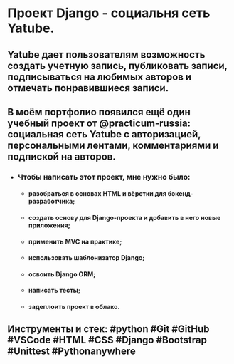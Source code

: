 #  Проект Django - социальня сеть Yatube.

## Yatube дает пользователям возможность создать учетную запись, публиковать записи, подписываться на любимых авторов и отмечать понравившиеся записи.

## В моём портфолио появился ещё один учебный проект от @practicum-russia: социальная сеть Yatube с авторизацией, персональными лентами, комментариями и подпиской на авторов.

- ### Чтобы написать этот проект, мне нужно было:

    - #### разобраться в основах HTML и вёрстки для бэкенд-разработчика;
    - #### создать основу для Django-проекта и добавить в него новые приложения;
    - #### применить MVC на практике;
    - #### использовать шаблонизатор Django;
    - #### освоить Django ORM;
    - #### написать тесты;
    - #### задеплоить проект в облако.
  
## Инструменты и стек: #python #Git #GitHub #VSCode #HTML #CSS #Django #Bootstrap #Unittest #Pythonanywhere
